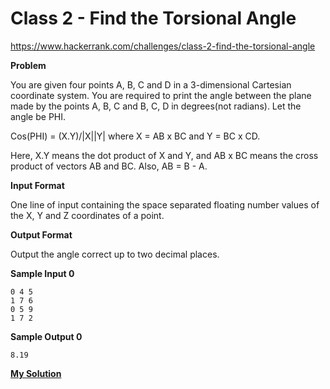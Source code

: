 # Class 2 - Find the Torsional Angle

https://www.hackerrank.com/challenges/class-2-find-the-torsional-angle

**Problem**

You are given four points A, B, C and D in a 3-dimensional Cartesian coordinate system. 
You are required to print the angle between the plane made by the points A, B, C and B, C, D in degrees(not radians). Let the angle be PHI. 

Cos(PHI) = (X.Y)/|X||Y| where X = AB x BC and Y = BC x CD.

Here, X.Y means the dot product of X and Y, and AB x BC means the cross product of vectors AB and BC. Also, AB = B - A.

**Input Format**

One line of input containing the space separated floating number values of the X, Y and Z coordinates of a point.

**Output Format**

Output the angle correct up to two decimal places.

**Sample Input 0**

```
0 4 5
1 7 6
0 5 9
1 7 2
```

**Sample Output 0**

```
8.19
```

[**My Solution**](answer.py)
